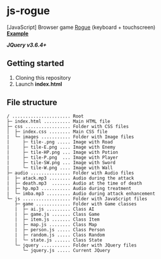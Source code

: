 # js-rogue
[JavaScript] Browser game [Rogue](https://en.wikipedia.org/wiki/Rogue_(video_game)) (keyboard + touchscreen)\
**[Example](https://php.deve.lol/rogue2/)**

***JQuery v3.6.4+***

## Getting started
1. Cloning this repository
2. Launch **index.html**

## File structure
```
/ ...................... Root
├─ index.html .......... Main HTML file
├─ css ................. Folder with CSS files
│  ├─ index.css ........ Main CSS file
|  └─ images ........... Folder with Image files
|     ├─ tile-.png ..... Image with Road
|     ├─ tile-E.png .... Image with Enemy
|     ├─ tile-HP.png ... Image with Potion
|     ├─ tile-P.png  ... Image with Player
|     ├─ tile-SW.png ... Image with Sword
|     └─ tile-W.png .... Image with Wall
├─ audio ............... Folder with Audio files
|  ├─ atack.mp3 ........ Audio during the attack
|  ├─ death.mp3  ....... Audio at the time of death
|  ├─ hp.mp3 ........... Audio during treatment
|  └─ imba.mp3 ......... Audio during attack enhancement
└─ js .................. Folder with JavaScript files
   ├─ game ............. Folder with Game classes
   |  ├─ ai.js ......... Class AI
   |  ├─ game.js ....... Class Game
   |  ├─ item.js ....... Class Item
   |  ├─ map.js ........ Class Map
   |  ├─ person.js ..... Class Person
   |  ├─ random.js ..... Class Random
   |  └─ state.js ...... Class State
   └─ jquery ........... Folder with JQuery files
      └─ jquery.js ..... Current JQuery
```
